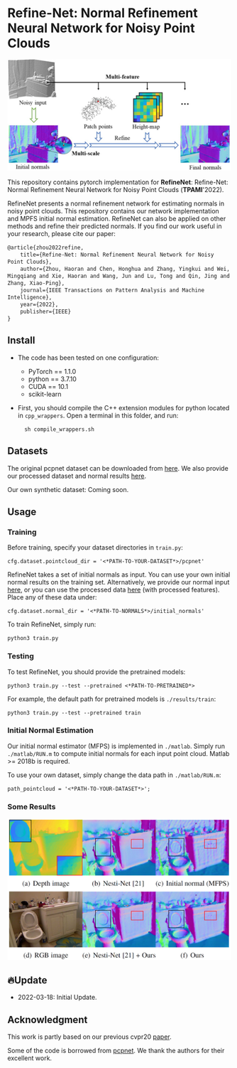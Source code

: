 # Refine-Net: Normal Refinement Neural Network for Noisy Point Clouds

![example](./pictures/intro.jpg)

This repository contains pytorch implementation for **RefineNet**: Refine-Net: Normal Refinement Neural Network for Noisy Point Clouds (**TPAMI**'2022).

RefineNet presents a normal refinement network for estimating normals in noisy point clouds. This repository contains our network implementation and MPFS initial normal estimation. RefineNet can also be applied on other methods and refine their predicted normals.
If you find our work useful in your research, please cite our paper:

    @article{zhou2022refine,
        title={Refine-Net: Normal Refinement Neural Network for Noisy Point Clouds},
        author={Zhou, Haoran and Chen, Honghua and Zhang, Yingkui and Wei, Mingqiang and Xie, Haoran and Wang, Jun and Lu, Tong and Qin, Jing and Zhang, Xiao-Ping},
        journal={IEEE Transactions on Pattern Analysis and Machine Intelligence},
        year={2022},
        publisher={IEEE}
    }


## Install

* The code has been tested on one configuration:
    - PyTorch == 1.1.0
    - python == 3.7.10
    - CUDA == 10.1
    - scikit-learn


* First, you should compile the C++ extension modules for python located in `cpp_wrappers`. Open a terminal in this folder, and run:

        sh compile_wrappers.sh


## Datasets

The original pcpnet dataset can be downloaded from [here](http://geometry.cs.ucl.ac.uk/projects/2018/pcpnet/pclouds.zip). We also provide our processed dataset and normal results [here](https://drive.google.com/drive/folders/1rbCdYmXfaZ2cRgSZynlfdsoyJUr8keNg?usp=sharing).

Our own synthetic dataset: Coming soon.

## Usage

### Training

Before training, specify your dataset directories in `train.py`:

    cfg.dataset.pointcloud_dir = '<*PATH-TO-YOUR-DATASET*>/pcpnet'

RefineNet takes a set of initial normals as input. You can use your own initial normal results on the training set. Alternatively, we provide our normal input [here](https://drive.google.com/file/d/1SMITQSAk0gtROZqUsRI2LfraYwgcbqkn/view?usp=sharing), or you can use the processed data [here](https://drive.google.com/file/d/1_MDJP3z5pWLRwen4lUnySS8a0kxGPJsm/view?usp=sharing) (with processed features). Place any of these data under:

    cfg.dataset.normal_dir = '<*PATH-TO-NORMALS*>/initial_normals'

To train RefineNet, simply run:

    python3 train.py

### Testing

To test RefineNet, you should provide the pretrained models:

    python3 train.py --test --pretrained <*PATH-TO-PRETRAINED*>

For example, the default path for pretrained models is `./results/train`:

    python3 train.py --test --pretrained train

### Initial Normal Estimation

Our initial normal estimator (MFPS) is implemented in `./matlab`. Simply run `./matlab/RUN.m` to compute initial normals for each input point cloud. Matlab >= 2018b is required.

To use your own dataset, simply change the data path in `./matlab/RUN.m`:

    path_pointcloud = '<*PATH-TO-YOUR-DATASET*>';



### Some Results

![result](./pictures/teaser.jpg)


## 🔥Update
* 2022-03-18: Initial Update.


## Acknowledgment

This work is partly based on our previous cvpr20 [paper](https://github.com/hrzhou2/NH-Net-master).

Some of the code is borrowed from [pcpnet](https://github.com/paulguerrero/pcpnet). We thank the authors for their excellent work.


